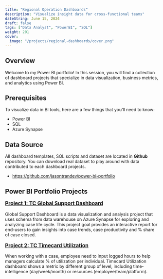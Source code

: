 ```yaml
---
title: "Regional Operation Dashboards"
description: "Visualize insight data for cross-functional teams"
dateString: June 15, 2024
draft: false
tags: ["Data Analyst", "PowerBI", "SQL"]
weight: 201
cover:
  image: "/projects/regional-dashboards/cover.png"
---
```


## Overview

Welcome to my Power BI portfolio! In this session, you will find a collection of dashboard projects that specialize in data visualization, business metrics, and analytics using Power BI.

## Prerequisites

To visualize data in BI tools, here are a few things that you'll need to know:

- Power BI
- SQL
- Azure Synapse

## Data Source

All dashboard templates, SQL scripts and dataset are located in **Github** repository. You can download real dataset to play around with data contributed to each dashboard projects.

- https://github.com/jasontrandev/power-bi-portfolio

## Power BI Portfolio Projects

<p style="font-size:1.2em; font-weight:bold"><a href="https://github.com/jasontrandev/power-bi-portfolio/tree/main/truecommerce-company/global-support-dashboard">Project 1: TC Global Support Dashboard</a></p>
Global Support Dashboard is a data visualization and analysis project that uses schema from data warehouse on Azure Synapse for exploring and analyzing case life cycle. This project goal provides an interactive report for end-users to gain insights into case trends, case productivity and % share of case closed.

<br>
<p style="font-size:1.2em; font-weight:bold"><a href="https://github.com/jasontrandev/power-bi-portfolio/tree/main/truecommerce-company/timecard-service-dashboard">Project 2: TC Timecard Utilization</a></p>
When working with a case, employee need to input logged hours to help managers calculate % of utilization per individual. Timecard Utilization dashboard shows a metric by different group of level, including time-intelligence (day/week/month) or resources (employee/team/platform).
